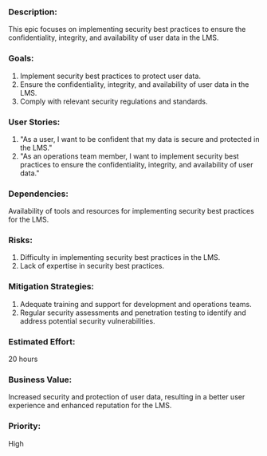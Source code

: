 ### Description: 
This epic focuses on implementing security best practices to ensure the confidentiality, integrity, and availability of user data in the LMS.

### Goals:

1. Implement security best practices to protect user data.
2. Ensure the confidentiality, integrity, and availability of user data in the LMS.
3. Comply with relevant security regulations and standards.

### User Stories:

1. "As a user, I want to be confident that my data is secure and protected in the LMS."
2. "As an operations team member, I want to implement security best practices to ensure the confidentiality, integrity, and availability of user data."

### Dependencies: 
Availability of tools and resources for implementing security best practices for the LMS.

### Risks:

1. Difficulty in implementing security best practices in the LMS.
2. Lack of expertise in security best practices.

### Mitigation Strategies:

1. Adequate training and support for development and operations teams.
2. Regular security assessments and penetration testing to identify and address potential security vulnerabilities.

### Estimated Effort: 
20 hours

### Business Value: 
Increased security and protection of user data, resulting in a better user experience and enhanced reputation for the LMS.

### Priority: 
High